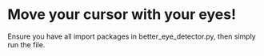 # Move your cursor with your eyes!

Ensure you have all import packages in better_eye_detector.py, then simply run the file.


